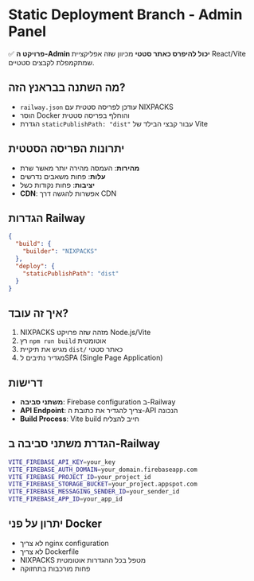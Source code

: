 # Static Deployment Branch - Admin Panel

✅ **פרויקט ה-Admin יכול להיפרס כאתר סטטי** מכיוון שזה אפליקציית React/Vite שמתקמפלת לקבצים סטטיים.

## מה השתנה בבראנץ הזה?

- `railway.json` עודכן לפריסה סטטית עם NIXPACKS
- הוסר Docker והוחלף בפריסה סטטית
- הגדרת `staticPublishPath: "dist"` עבור קבצי הבילד של Vite

## יתרונות הפריסה הסטטית

- **מהירות**: העמסה מהירה יותר מאשר שרת
- **עלות**: פחות משאבים נדרשים
- **יציבות**: פחות נקודות כשל
- **CDN**: אפשרות להגשה דרך CDN

## הגדרות Railway

```json
{
  "build": {
    "builder": "NIXPACKS"
  },
  "deploy": {
    "staticPublishPath": "dist"
  }
}
```

## איך זה עובד?

1. NIXPACKS מזהה שזה פרויקט Node.js/Vite
2. רץ `npm run build` אוטומטית
3. מגיש את תיקיית `dist/` כאתר סטטי
4. מגדיר נתיבים לSPA (Single Page Application)

## דרישות

- **משתני סביבה**: Firebase configuration ב-Railway
- **API Endpoint**: צריך להגדיר את כתובת ה-API הנכונה
- **Build Process**: Vite build חייב להצליח

## הגדרת משתני סביבה ב-Railway

```bash
VITE_FIREBASE_API_KEY=your_key
VITE_FIREBASE_AUTH_DOMAIN=your_domain.firebaseapp.com
VITE_FIREBASE_PROJECT_ID=your_project_id
VITE_FIREBASE_STORAGE_BUCKET=your_project.appspot.com
VITE_FIREBASE_MESSAGING_SENDER_ID=your_sender_id
VITE_FIREBASE_APP_ID=your_app_id
```

## יתרון על פני Docker

- לא צריך nginx configuration
- לא צריך Dockerfile
- NIXPACKS מטפל בכל ההגדרות אוטומטית
- פחות מורכבות בתחזוקה